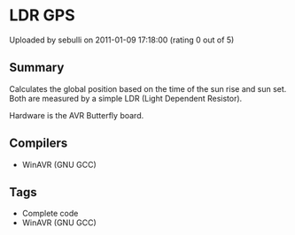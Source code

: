 # LDR GPS

Uploaded by sebulli on 2011-01-09 17:18:00 (rating 0 out of 5)

## Summary

Calculates the global position based on the time of the sun rise and sun set. Both are measured by a simple LDR (Light Dependent Resistor).


Hardware is the AVR Butterfly board.

## Compilers

- WinAVR (GNU GCC)

## Tags

- Complete code
- WinAVR (GNU GCC)
